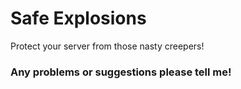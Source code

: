 # Safe Explosions #

Protect your server from those nasty creepers!

### Any problems or suggestions please tell me! ###
